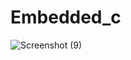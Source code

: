 # Embedded_c
![Screenshot (9)](https://user-images.githubusercontent.com/86166803/127744001-86f4cb30-e18a-4fa5-bff9-e8d9b52f50d6.png)

